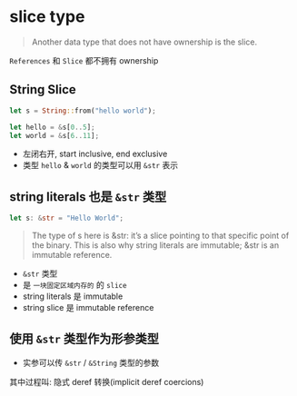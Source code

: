 # slice type

> Another data type that does not have ownership is the slice.

`References` 和 `Slice` 都不拥有 ownership

## String Slice

```rust
let s = String::from("hello world");

let hello = &s[0..5];
let world = &s[6..11];
```

- 左闭右开, start inclusive, end exclusive
- 类型 `hello` & `world` 的类型可以用 `&str` 表示

## string literals 也是 `&str` 类型

```rust
let s: &str = "Hello World";
```

> The type of s here is &str: it’s a slice pointing to that specific point of the binary. This is also why string literals are immutable; &str is an immutable reference.

- `&str` 类型
- 是 `一块固定区域内存的` 的 `slice`
- string literals 是 immutable
- string slice 是 immutable reference

## 使用 `&str` 类型作为形参类型

- 实参可以传 `&str` / `&String` 类型的参数

其中过程叫: 隐式 deref 转换(implicit deref coercions)
